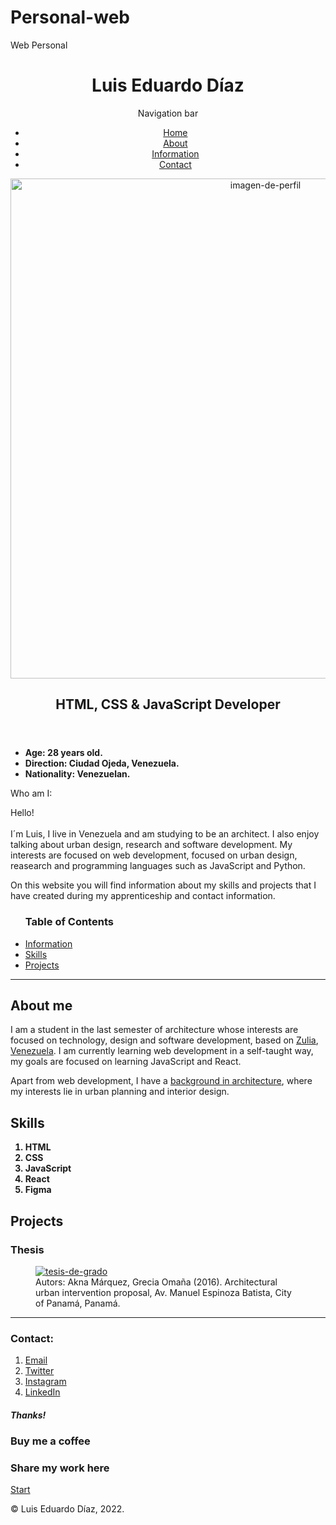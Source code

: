 # Personal-web
Web Personal
<!DOCTYPE html>
<html lang="en-US">
  <head>
    <meta charset="UTF-8">
    <meta name="viewport" content="width=device-width, initial-scale=1.0">
    <title>Luiseduardodev</title>
    <link rel="stylesheet" type="text/css" href="./styles.css">
  </head>
  <body>
  <!----------------------- header ------------------------>
    <header>
      <h1 id="home" class="heading">Luis Eduardo Díaz</h1>
      <!-- Tengo que arreglar esta barra de navegación. Hacerla más responsiva -->
      <nav id="navbar">Navigation bar 
        <ul>
          <li><a href="#home">Home</a></li>
          <li><a href="#about-me">About</a></li>
          <li><a href="#information">Information</a></li>
          <li><a href="#contact">Contact</a></li>
        </ul>
      </nav>
      <a target="_blank" href="https://www.linkedin.com/in/luiseduardodiazv/"><img src="https://www.notion.so/image/https%3A%2F%2Fs3-us-west-2.amazonaws.com%2Fpublic.notion-static.com%2F42bdc3e0-7c8f-48b8-ba88-8497dcc0b36b%2Fphoto_2020-12-05_14-51-59.jpg?width=180&userId=2df478bb-ed80-4268-838b-761757425b08&cache=v2" width="800px" height="800px" alt="imagen-de-perfil" class="imagen-de-perfil" id="top"></a>
      <h2 class="encabezado-principal" id="about-me"><strong>HTML, CSS & JavaScript Developer</strong></h2>
      </header> 
      <!-- Presentation -->
      <aside class="un-list">
        <ul>
          <strong>
            <li>Age: 28 years old.</li>
            <li>Direction: Ciudad Ojeda, Venezuela.</li>
            <li>Nationality: Venezuelan.</li>
          </strong> 
        </ul>
      </aside>
    <main class="presentation">
      <p>Who am I:</p>
      <p>Hello!<br><br>I´m Luis, I live in Venezuela and am studying to be an architect. I also enjoy talking about urban design, research and software development. My interests are focused on web development, focused on urban design, reasearch and programming languages such as JavaScript and Python.</p>
      <p>On this website you will find information about my skills and projects that I have created during my apprenticeship and contact information.</p>
    </main>
    <nav class="un-list-dos" id="information">
      <ul>
        <h3 class="barra">Table of Contents</h3>
        <li><a href="#information">Information</a></li>
        <li><a href="#habilidades">Skills</a></li>
        <li><a href="#proyectos">Projects</a></li>
      </ul>
    </nav>
    <hr>
    <section id="information">
      <article>
        <h2>About me</h2>
        <p class="descripcion-uno">I am a student in the last semester of architecture whose interests are focused on technology, design and software development, based on <a target="_blank" href="https://es.wikipedia.org/wiki/Estado_Zulia">Zulia</a>, <u>Venezuela</u>.  I am currently learning web development in a self-taught way, my goals are focused on learning JavaScript and React.</p>
        <!-- mejorar redaccion de la presentacion -->
        <p class="descripcion-dos">Apart from web development, I have a <u>background in architecture</u>, where my interests lie in urban planning and interior design.</p>
      </article>
    </section>
    <section id="habilidades">
        <h2>Skills</h2>
        <ol class="list-ord-1">
          <strong>
            <li>HTML</li>
            <li>CSS</li>
            <li>JavaScript</li>
            <li>React</li>
            <li>Figma</li>
          </strong>
        </ol>
    </section>
    <section id="proyectos">
      <article>
        <h2>Projects</h2>
        <h3 class="tesis">Thesis</h3>
        <!-- Ejemplo de tesis hasta terminar la mia -->
        <!-- arreglar este "figure" y "figurecaption" hasta que funcione -->
        <figure><a target="_blank" href="http://www.aknamarquez.com/manuelespinosainterv"><img src="https://images.squarespace-cdn.com/content/v1/575c3eec746fb9ca8e92d938/1466957193221-X8OTI2C8E6AI5O7UFNDB/zBoulevard+comercial.png?format=2500w" alt="tesis-de-grado" class="img"></a>
        <figcaption class="figcap">Autors: Akna Márquez, Grecia Omaña (2016). Architectural urban intervention proposal, Av. Manuel Espinoza Batista, City of Panamá, Panamá.</figcaption>
        </figure>
      </article>
    </section>
    <section id="contact">
      <hr>
      <h3>Contact:</h3>
        <nav>
        <ol class="ult-list">
          <li><a class="sub" target="_blank" href="#">Email</a></li>
          <li><a class="sub" target="_blank" href="https://twitter.com/naval/status/1002103360646823936">Twitter</a></li>
          <li><a class="sub" target="_blank" href="https://www.instagram.com/luiseduardodvz/">Instagram</a>
          </li>
          <li><a class="sub" target="_blank" href="https://www.linkedin.com/in/luiseduardodiazv/">LinkedIn</a></li>
        </nav>
        </ol>
    </section>
    <!-- use padding and margin -->
    <h5 class="texto-incrustado">Thanks!</h5>
    <div class="box black-box">
      <h3 class="box caja-amarilla">Buy me a coffee</h3>
      <h3 class="box caja-azul">Share my work here</h3>
    </div>
    <div>
    <!-- use padding and margin -->
    <!-- arreglar este "inicio" -->
    <section class="boton-inicio">
        <a href="#top">Start</a>
    </div>
    <footer>
<!-- activar si quiero poner la animación de corazón
      <div class="back"></div>
      <div class="heart"></div> -->
      <p>&copy; Luis Eduardo Díaz, 2022.</p>
    </footer>
  </body>
</html>
